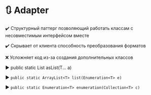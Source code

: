 # :arrows_clockwise: Adapter 

:heavy_check_mark: Структурный паттерг позволяющий работать классам с несовместимым интерфейсом вместе

:heavy_check_mark: Скрывает от клиента способность преобразования форматов

:x: Усложняет код из-за создания дополнительных классов

:arrow_forward: public static List<T> asList(T... a)
  
:arrow_forward: `public static ArrayList<T> list(Enumeration<T> e)`
  
:arrow_forward: `public static Enumeration<T> enumeration(Collection<T> c)`
